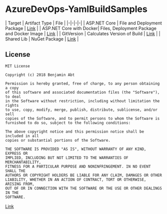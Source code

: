 # AzureDevOps-YamlBuildSamples

| Target | Artifact Type | File |
|-|-|-|-|
| ASP.NET Core | File and Deployment Package | [Link](AspNetCore/readme.md) |
| ASP.NET Core with Docker| Files, Deployment Package and Docker Image | [Link](AspNetCore-Docker/readme.md) |
| GitVersion | Calculates Version of Build | [Link](Build-GitVersion/readme.md) |
| Shared Lib | NuGet Package | [Link](DotNetCore-NuGet/readme.md) |

## License 

```
MIT License

Copyright (c) 2018 Benjamin Abt

Permission is hereby granted, free of charge, to any person obtaining a copy
of this software and associated documentation files (the "Software"), to deal
in the Software without restriction, including without limitation the rights
to use, copy, modify, merge, publish, distribute, sublicense, and/or sell
copies of the Software, and to permit persons to whom the Software is
furnished to do so, subject to the following conditions:

The above copyright notice and this permission notice shall be included in all
copies or substantial portions of the Software.

THE SOFTWARE IS PROVIDED "AS IS", WITHOUT WARRANTY OF ANY KIND, EXPRESS OR
IMPLIED, INCLUDING BUT NOT LIMITED TO THE WARRANTIES OF MERCHANTABILITY,
FITNESS FOR A PARTICULAR PURPOSE AND NONINFRINGEMENT. IN NO EVENT SHALL THE
AUTHORS OR COPYRIGHT HOLDERS BE LIABLE FOR ANY CLAIM, DAMAGES OR OTHER
LIABILITY, WHETHER IN AN ACTION OF CONTRACT, TORT OR OTHERWISE, ARISING FROM,
OUT OF OR IN CONNECTION WITH THE SOFTWARE OR THE USE OR OTHER DEALINGS IN THE
SOFTWARE.
```
[Link](LICENSE)



